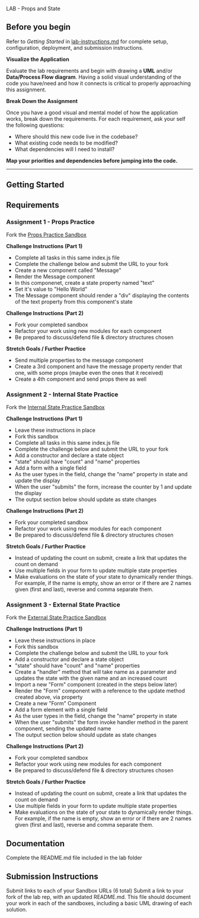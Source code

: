 LAB - Props and State

## Before you begin
Refer to *Getting Started*  in [lab-instructions.md](../../../reference/submission-instructions/labs.md) for complete setup, configuration, deployment, and submission instructions.

**Visualize the Application**

Evaluate the lab requirements and begin with drawing a **UML** and/or **Data/Process Flow diagram**.  Having a solid visual understanding of the code you have/need and how it connects is critical to properly approaching this assignment.

**Break Down the Assignment**

Once you have a good visual and mental model of how the application works, break down the requirements. For each requirement, ask your self the following questions:

* Where should this new code live in the codebase?
* What existing code needs to be modified?
* What dependencies will I need to install?

**Map your priorities and dependencies before jumping into the code.**

---

## Getting Started

## Requirements

### Assignment 1 - Props Practice
Fork the [Props Practice Sandbox](https://codesandbox.io/s/9y453m63or)

**Challenge Instructions (Part 1)**

* Complete all tasks in this same index.js file
* Complete the challenge below and submit the URL to your fork
* Create a new component called "Message"
* Render the Message component
* In this componenet, create a state property named "text"
* Set it's value to "Hello World"
* The Message component should render a "div" displaying the contents of the text property from this component's state

**Challenge Instructions (Part 2)**

* Fork your completed sandbox
* Refactor your work using new modules for each component
* Be prepared to discuss/defend file & directory structures chosen

**Stretch Goals / Further Practice**

* Send multiple properties to the message component
* Create a 3rd component and have the message property render that one, with some props (maybe even the ones that it received)
* Create a 4th component and send props there as well


### Assignment 2 - Internal State Practice
Fork the [Internal State Practice Sandbox](https://codesandbox.io/s/myvyyqvwn9)

**Challenge Instructions (Part 1)**

* Leave these instructions in place
* Fork this sandbox
* Complete all tasks in this same index.js file
* Complete the challenge below and submit the URL to your fork
* Add a constructor and declare a state object
* "state" should have "count" and "name" properties
* Add a form with a single field
* As the user types in the field, change the "name" property in state and update the display
* When the user "submits" the form, increase the counter by 1 and update the display
* The output section below should update as state changes

**Challenge Instructions (Part 2)**

* Fork your completed sandbox
* Refactor your work using new modules for each component
* Be prepared to discuss/defend file & directory structures chosen

**Stretch Goals / Further Practice**

* Instead of updating the count on submit, create a link that updates the count on demand
* Use multiple fields in your form to update multiple state properties
* Make evaluations on the state of your state to dynamically render things. For example, if the name is empty, show an error or if there are 2 names given (first and last), reverse and comma separate them.

### Assignment 3 - External State Practice
Fork the [External State Practice Sandbox](https://codesandbox.io/s/jn2klxzq3y)

**Challenge Instructions (Part 1)**

* Leave these instructions in place
* Fork this sandbox
* Complete the challenge below and submit the URL to your fork
* Add a constructor and declare a state object
* "state" should have "count" and "name" properties
* Create a "handler" method that will take name as a parameter and updates the state with the given name and an increased count
* Import a new "Form" component (created in the steps below later)
* Render the "Form" component with a reference to the update method created above, via property
* Create a new "Form" Component
* Add a form element with a single field
* As the user types in the field, change the "name" property in state
* When the user "submits" the form invoke handler method in the parent component, sending the updated name
* The output section below should update as state changes

**Challenge Instructions (Part 2)**

* Fork your completed sandbox
* Refactor your work using new modules for each component
* Be prepared to discuss/defend file & directory structures chosen

**Stretch Goals / Further Practice**

* Instead of updating the count on submit, create a link that updates the count on demand
* Use multiple fields in your form to update multiple state properties
* Make evaluations on the state of your state to dynamically render things. For example, if the name is empty, show an error or if there are 2 names given (first and last), reverse and comma separate them.

##  Documentation
Complete the README.md file included in the lab folder

##  Submission Instructions
Submit links to each of your Sandbox URLs (6 total)
Submit a link to your fork of the lab rep, with an updated README.md. This file should document your work in each of the sandboxes, including a basic UML drawing of each solution.

